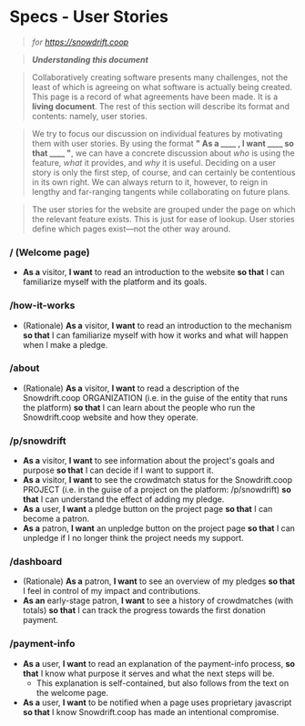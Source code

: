 # Specs - User Stories 
> *for https://snowdrift.coop*

> ***Understanding this document***

> Collaboratively creating software presents many challenges, not the least of
which is agreeing on what software is actually being created. This page is a
record of what agreements have been made. It is a **living document**. The rest
of this section will describe its format and contents: namely, user stories.

> We try to focus our discussion on individual features by motivating them with
user stories. By using the format **" As a ____ , I want ____ so that ____ "**, we can
have a concrete discussion about *who* is using the feature, *what* it provides,
and *why* it is useful. Deciding on a user story is only the first step, of
course, and can certainly be contentious in its own right. We can always return
to it, however, to reign in lengthy and far-ranging tangents while collaborating
on future plans.

> The user stories for the website are grouped under the page on which the relevant
feature exists. This is just for ease of lookup. User stories define which pages
exist—not the other way around.

###  / (Welcome page)
-  **As a** visitor, **I want** to read an introduction to the website **so that** I can
   familiarize myself with the platform and its goals.

###  /how-it-works
-  (Rationale) **As a** visitor, **I want** to read an introduction to the mechanism **so
   that** I can familiarize myself with how it works and what will happen when I
   make a pledge.

###  /about
-  (Rationale) **As a** visitor, **I want** to read a description of the Snowdrift.coop
   ORGANIZATION (i.e. in the guise of the entity that runs the platform) **so that**
   I can learn about the people who run the Snowdrift.coop website and how they
   operate.

###  /p/snowdrift
-  **As a** visitor, **I want** to see information about the project's goals and
   purpose **so that** I can decide if I want to support it.
-  **As a** visitor, **I want** to see the crowdmatch status for the Snowdrift.coop
   PROJECT (i.e. in the guise of a project on the platform: /p/snowdrift) **so that** 
   I can understand the effect of adding my pledge.
-  **As a** user, **I want** a pledge button on the project page **so that** I can become a
   patron.
-  **As a** patron, **I want** an unpledge button on the project page **so that** I can
   unpledge if I no longer think the project needs my support.

###  /dashboard
-  (Rationale) **As a** patron, **I want** to see an overview of my pledges **so that** I
   feel in control of my impact and contributions.
-  **As an** early-stage patron, **I want** to see a history of crowdmatches (with
   totals) **so that** I can track the progress towards the first donation payment.

###  /payment-info
-  **As a** user, **I want** to read an explanation of the payment-info process, **so that**
   I know what purpose it serves and what the next steps will be.
    -  This explanation is self-contained, but also follows from the text on the
       welcome page.
-  **As a** user, **I want** to be notified when a page uses proprietary javascript **so that** 
   I know Snowdrift.coop has made an intentional compromise.
